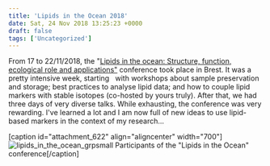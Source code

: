 ```yaml
---
title: 'Lipids in the Ocean 2018'
date: Sat, 24 Nov 2018 13:25:23 +0000
draft: false
tags: ['Uncategorized']
---
```


From 17 to 22/11/2018, the "[Lipids in the ocean: Structure, function, ecological role and applications"](https://marinelipids.sciencesconf.org/) conference took place in Brest. It was a pretty intensive week, starting   with workshops about sample preservation and storage; best practices to analyse lipid data; and how to couple lipid markers with stable isotopes (co-hosted by yours truly). After that, we had three days of very diverse talks. While exhausting, the conference was very rewarding. I've learned a lot and I am now full of new ideas to use lipid-based markers in the context of my research...

\[caption id="attachment\_622" align="aligncenter" width="700"\]![lipids_in_the_ocean_grpsmall](https://loicnmichel.files.wordpress.com/2018/11/lipids_in_the_ocean_grpsmall.png) Participants of the "Lipids in the Ocean" conference\[/caption\]